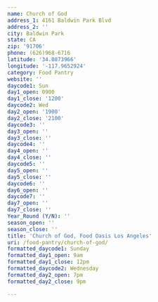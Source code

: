 ```yaml
---
name: Church of God
address_1: 4161 Baldwin Park Blvd
address_2: ''
city: Baldwin Park
state: CA
zip: '91706'
phone: (626)968-6716
latitude: '34.0873966'
longitude: '-117.9652924'
category: Food Pantry
website: ''
daycode1: Sun
day1_open: 0900
day1_close: '1200'
daycode2: Wed
day2_open: '1900'
day2_close: '2100'
daycode3: ''
day3_open: ''
day3_close: ''
daycode4: ''
day4_open: ''
day4_close: ''
daycode5: ''
day5_open: ''
day5_close: ''
daycode6: ''
day6_open: ''
daycode7: ''
day7_open: ''
day7_close: ''
Year_Round (Y/N): ''
season_open: ''
season_close: ''
title: 'Church of God, Food Oasis Los Angeles'
uri: /food-pantry/church-of-god/
formatted_daycode1: Sunday
formatted_day1_open: 9am
formatted_day1_close: 12pm
formatted_daycode2: Wednesday
formatted_day2_open: 7pm
formatted_day2_close: 9pm

---
```

